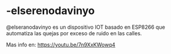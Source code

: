 # -elserenodavinyo
@elseranodavinyo es un dispositivo IOT basado en ESP8266 que automatiza las quejas por exceso de ruido en las calles.

Mas info en: https://youtu.be/7n9XxKWowq4
